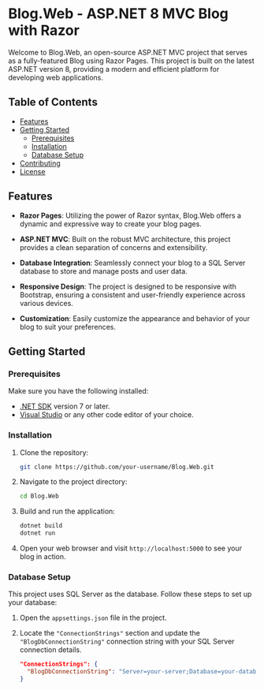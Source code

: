 # Blog.Web - ASP.NET 8 MVC Blog with Razor

Welcome to Blog.Web, an open-source ASP.NET MVC project that serves as a fully-featured Blog using Razor Pages. This project is built on the latest ASP.NET version 8, providing a modern and efficient platform for developing web applications.

## Table of Contents
- [Features](#features)
- [Getting Started](#getting-started)
  - [Prerequisites](#prerequisites)
  - [Installation](#installation)
  - [Database Setup](#database-setup)
- [Contributing](#contributing)
- [License](#license)

## Features

- **Razor Pages**: Utilizing the power of Razor syntax, Blog.Web offers a dynamic and expressive way to create your blog pages.
  
- **ASP.NET MVC**: Built on the robust MVC architecture, this project provides a clean separation of concerns and extensibility.

- **Database Integration**: Seamlessly connect your blog to a SQL Server database to store and manage posts and user data.

- **Responsive Design**: The project is designed to be responsive with Bootstrap, ensuring a consistent and user-friendly experience across various devices.

- **Customization**: Easily customize the appearance and behavior of your blog to suit your preferences.

## Getting Started

### Prerequisites

Make sure you have the following installed:

- [.NET SDK](https://dotnet.microsoft.com/download) version 7 or later.
- [Visual Studio](https://visualstudio.microsoft.com/) or any other code editor of your choice.

### Installation

1. Clone the repository:

    ```bash
    git clone https://github.com/your-username/Blog.Web.git
    ```

2. Navigate to the project directory:

    ```bash
    cd Blog.Web
    ```

3. Build and run the application:

    ```bash
    dotnet build
    dotnet run
    ```

4. Open your web browser and visit `http://localhost:5000` to see your blog in action.

### Database Setup

This project uses SQL Server as the database. Follow these steps to set up your database:

1. Open the `appsettings.json` file in the project.

2. Locate the `"ConnectionStrings"` section and update the `"BlogDbConnectionString"` connection string with your SQL Server connection details.

   ```json
   "ConnectionStrings": {
     "BlogDbConnectionString": "Server=your-server;Database=your-database;User=your-username;Password=your-password;"
   }
